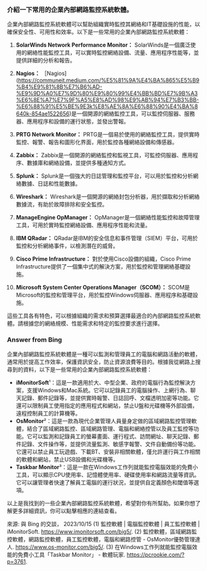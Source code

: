 ### 介紹一下常用的企業內部網路監控系統軟體。

企業內部網路監控系統軟體可以幫助組織實時監控其網絡和IT基礎設施的性能，以確保安全性、可用性和效率。以下是一些常用的企業內部網路監控系統軟體：

1. **SolarWinds Network Performance Monitor：** SolarWinds是一個廣泛使用的網絡性能監控工具，可以實時監控網絡設備、流量、應用程序性能等，並提供詳細的分析和報告。

2. **Nagios：** ［Nagios](https://communeit.medium.com/%E5%81%9A%E4%BA%865%E5%B9%B4%E9%81%8B%E7%B6%AD-%E9%9D%A0%E7%9D%80%E9%80%99%E4%BB%BD%E7%9B%A3%E6%8E%A7%E7%9F%A5%E8%AD%98%E9%AB%94%E7%B3%BB-%E6%88%91%E5%BE%9E3k%E8%AE%8A%E6%88%90%E4%BA%8640k-854ae1522656)是一個開源的網絡監控工具，可以監控伺服器、服務器、應用程序和設備的運行狀態，並發出警報。

3. **PRTG Network Monitor：** PRTG是一個易於使用的網絡監控工具，提供實時監控、報警、報告和圖形化界面，用於監控各種網絡設備和傳感器。

4. **Zabbix：** Zabbix是一個開源的網絡監控和監視工具，可監控伺服器、應用程序、數據庫和網絡設備，並提供多種通知方式。

5. **Splunk：** Splunk是一個強大的日誌管理和監控平台，可以用於監控和分析網絡數據、日誌和性能數據。

6. **Wireshark：** Wireshark是一個開源的網絡封包分析器，用於擷取和分析網絡數據流，有助於故障排除和安全監控。

7. **ManageEngine OpManager：** OpManager是一個網絡性能監控和故障管理工具，可用於實時監控網絡設備、應用程序性能和流量。

8. **IBM QRadar：** QRadar是IBM的安全信息和事件管理（SIEM）平台，可用於監控和分析網絡事件，以檢測潛在的威脅。

9. **Cisco Prime Infrastructure：** 對於使用Cisco設備的組織，Cisco Prime Infrastructure提供了一個集中式的解決方案，用於監控和管理網絡基礎設施。

10. **Microsoft System Center Operations Manager（SCOM）：** SCOM是Microsoft的監控和管理平台，用於監控Windows伺服器、應用程序和基礎設施。

這些工具各有特色，可以根據組織的需求和預算選擇最適合的內部網路監控系統軟體。請根據您的網絡規模、性能需求和特定的監控要求進行選擇。

### Answer from Bing

企業內部網路監控系統軟體是一種可以監測和管理員工的電腦和網路活動的軟體，通常用於提高工作效率，保護資訊安全，防止資源浪費等目的。根據我從網路上搜尋到的資料，以下是一些常用的企業內部網路監控系統軟體：

- **iMonitorSoft**¹：這是一款適用於大、中型企業、政府的電腦行為監控解決方案，支援Windows和Mac系統。它可以記錄員工的電腦操作、上網行為、聊天記錄、郵件記錄等，並提供實時報警、日誌回呼、文檔透明加密等功能。它還可以限制員工使用指定的應用程式和網站，禁止U盤和光碟機等外部設備，遠程控制員工的計算機等。
- **OsMonitor**²：這是一款為現代企業管理人員量身定做的區域網路監控管理軟體，結合了區域網路監控、區域網路管理、電腦和網絡控管以及員工監控等功能。它可以監測和記錄員工的螢幕畫面、運行程式、訪問網址、聊天記錄、郵件記錄、文件操作等，並提供流量監測、敏感字報警、文件自動備份等功能。它還可以禁止員工玩遊戲、下載BT、安裝非相關軟體，僅允許運行與工作相關的軟體和網站，禁止USB設備和光碟機等。
- **Taskbar Monitor**³：這是一款在Windows工作列就能監控電腦效能的免費小工具，可以顯示CPU使用率、記憶體使用率、硬碟使用率和網路流量等資訊。它可以讓管理者快速了解員工電腦的運行狀況，並提供自定義顏色和閾值等選項。

以上是我找到的一些企業內部網路監控系統軟體，希望對你有所幫助。如果你想了解更多詳細資訊，你可以點擊相應的連結查看。

來源: 與 Bing 的交談， 2023/10/15
(1) 監控軟體 | 電腦監控軟體 | 員工監控軟體 | iMonitorSoft. https://www.imonitorsoft.com/big5/.
(2) 監控軟體，區域網路監控軟體，網路監控軟體，員工監控軟體，電腦和網路控管 - OsMonitor優勢管理達人. https://www.os-monitor.com/big5/.
(3) 在Windows工作列就能監控電腦效能的免費小工具「Taskbar Monitor」 - 軟體玩家. https://pcrookie.com/?p=3761.
